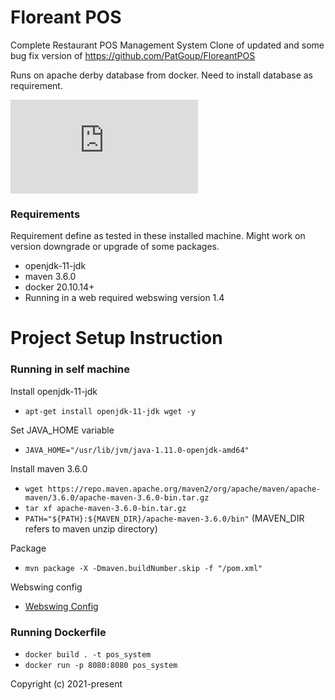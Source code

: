 # Floreant POS

Complete Restaurant POS Management System
Clone of updated and some bug fix version of https://github.com/PatGoup/FloreantPOS

Runs on apache derby database from docker. Need to install database as requirement.

![POS](https://fv9-3.failiem.lv/thumb_show.php?i=zy4k7tssb&view "POS")

### Requirements
Requirement define as tested in these installed machine. Might work on version downgrade or upgrade of some packages.

- openjdk-11-jdk
- maven 3.6.0
- docker 20.10.14+
- Running in a web required webswing version 1.4

# Project Setup Instruction

### Running in self machine

Install openjdk-11-jdk
- `apt-get install openjdk-11-jdk wget -y`

Set JAVA_HOME variable
- `JAVA_HOME="/usr/lib/jvm/java-1.11.0-openjdk-amd64"`

Install maven 3.6.0
- `wget https://repo.maven.apache.org/maven2/org/apache/maven/apache-maven/3.6.0/apache-maven-3.6.0-bin.tar.gz`
-  `tar xf apache-maven-3.6.0-bin.tar.gz`
- `PATH="${PATH}:${MAVEN_DIR}/apache-maven-3.6.0/bin"` (MAVEN_DIR refers to maven unzip directory)

Package
- `mvn package -X -Dmaven.buildNumber.skip -f "/pom.xml"`

Webswing config
- [Webswing Config](github.com/surya000000/rpos/blob/master/floreantpos/webswing/webswing.config#L27)

### Running Dockerfile
- `docker build . -t pos_system`
- `docker run -p 8080:8080 pos_system`


Copyright (c) 2021-present
